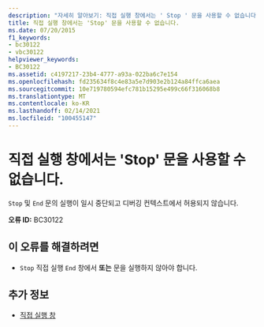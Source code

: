 ```yaml
---
description: "자세히 알아보기: 직접 실행 창에서는 ' Stop ' 문을 사용할 수 없습니다."
title: 직접 실행 창에서는 'Stop' 문을 사용할 수 없습니다.
ms.date: 07/20/2015
f1_keywords:
- bc30122
- vbc30122
helpviewer_keywords:
- BC30122
ms.assetid: c4197217-23b4-4777-a93a-022ba6c7e154
ms.openlocfilehash: fd235634f8c4e83a5e7d903e2b124a84ffca6aea
ms.sourcegitcommit: 10e719780594efc781b15295e499c66f316068b8
ms.translationtype: MT
ms.contentlocale: ko-KR
ms.lasthandoff: 02/14/2021
ms.locfileid: "100455147"
---
```

# <a name="stop-statements-are-not-valid-in-the-immediate-window"></a>직접 실행 창에서는 'Stop' 문을 사용할 수 없습니다.

`Stop` 및 `End` 문의 실행이 일시 중단되고 디버깅 컨텍스트에서 허용되지 않습니다.  
  
 **오류 ID:** BC30122  
  
## <a name="to-correct-this-error"></a>이 오류를 해결하려면  
  
- `Stop` 직접 실행 `End` 창에서 **또는** 문을 실행하지 않아야 합니다.  
  
## <a name="see-also"></a>추가 정보

- [직접 실행 창](/visualstudio/ide/reference/immediate-window)
